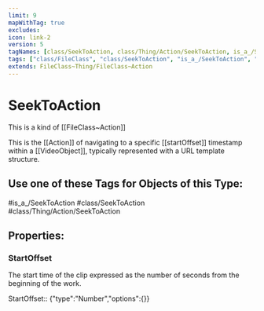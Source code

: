 ```yaml
---
limit: 9
mapWithTag: true
excludes:
icon: link-2
version: 5
tagNames: [class/SeekToAction, class/Thing/Action/SeekToAction, is_a_/SeekToAction, schema-org/SeekToAction]
tags: ["class/FileClass", "class/SeekToAction", "is_a_/SeekToAction", "class/Thing/Action/SeekToAction"]
extends: FileClass~Thing/FileClass~Action
---
```


# SeekToAction
This is a kind of [[FileClass~Action]]

This is the [[Action]] of navigating to a specific [[startOffset]] timestamp within a [[VideoObject]], typically represented with a URL template structure.


## Use one of these Tags for Objects of this Type:

#is_a_/SeekToAction
#class/SeekToAction
#class/Thing/Action/SeekToAction

## Properties:

### StartOffset
The start time of the clip expressed as the number of seconds from the beginning of the work.

StartOffset:: {"type":"Number","options":{}}


